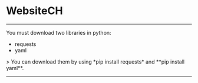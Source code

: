 # WebsiteCH

---

You must download two libraries in python:
<ul>
  <li>requests</li>
  <li>yaml</li>
</ul>
> You can download them by using *pip install requests* and **pip install yaml**.

---
